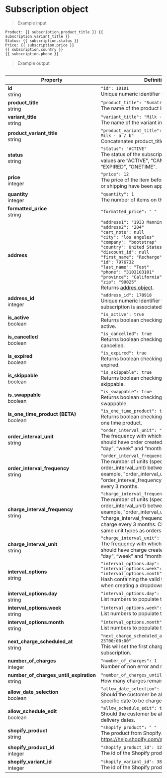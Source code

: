 # Subscription object

> Example input

```liquid
Product: {{ subscription.product_title }} {{ subscription.variant_title }}
Status: {{ subscription.status }}
Price: {{ subscription.price }}
{{ subscription.country }}
{{ subscription.phone }}
```

> Example output

```html

```

Property | Definition
--------- | -------
<b>id</b> <br> string| `"id": 10101`<br>  Unique numeric identifier for the subscription.
<b>product_title</b> <br> string| `"product_title": "Sumatra Coffee"`<br> The name of the product in a shop’s catalog.
<b>variant_title</b> <br> string| `"variant_title": "Milk - a / b"`<br> The name of the variant in a shop’s catalog.
<b>product_variant_title</b> <br> string| `"product_variant_title": "Sumatra Coffee - Milk - a / b"`<br> Concatenates product_title and variant_title.
<b>status</b> <br> string|  `"status": "ACTIVE"` <br> The status of the subscription. The valid values are “ACTIVE”, “CANCELLED”, “EXPIRED”, “ONETIME”.
<b>price</b>  <br> integer|  `"price": 12` <br> The price of the item before discounts, taxes, or shipping have been applied.
<b>quantity</b> <br> integer| `"quantity": 1`<br>  The number of items on the subscription.
<b>formatted_price</b> <br> string| `"formatted_price": " "`<br> 
<b>address</b> <br>| `"address1": "1933 Manning"`<br>`"address2": "204"`<br>`"cart_note": null`<br>`"city": "los angeles"`<br>`"company": "bootstrap"`<br>`"country": United States"`<br>`"discount_id": null`<br>`"first_name": "Recharge"`<br>`"id": 7976732`<br>`"last_name": "Test"`<br>`"phone": "3103103101"`<br>`"province": "California"`<br>`"zip": "90025"`<br> Returns [addres object](#address-object).
<b>address_id</b> <br> integer| `"address_id": 178918`<br> Unique numeric identifier for the address the subscription is associated with.
<b>is_active</b> <br> boolean| `"is_active": true`<br> Returns boolean checking if subscription is active.
<b>is_cancelled</b> <br> boolean| `"is_cancelled": true`<br> Returns boolean checking if subscription is cancelled.
<b>is_expired</b> <br> boolean| `"is_expired": true`<br> Returns boolean checking if subscription expired.
<b>is_skippable</b> <br> boolean| `"is_skippable": true`<br> Returns boolean checking if subscription is skippable.
<b>is_swappable</b> <br> boolean| `"is_swappable": true` <br> Returns boolean checking if subscription is swappable.
<b>is_one_time_product (BETA)</b> <br> boolean| `"is_one_time_product": true` <br> Returns boolean checking if subscription is one time product.
<b>order_interval_unit</b> <br> string| `"order_interval_unit": "day"`<br> The frequency with which a subscription should have order created. Valid values are “day”, “week” and “month”.
<b>order_interval_frequency</b> <br> string| `"order_interval_frequency":30` <br> The number of units (specified in order_interval_unit) between each order. For example, "order_interval_unit": "month" and "order_interval_frequency": 3, indicate order every 3 months. 
<b>charge_interval_frequency</b> <br> string| `"charge_interval_frequency": 30`<br>  The number of units (specified in order_interval_unit) between each charge. For example, "order_interval_unit": "month" and "charge_interval_frequency": 3, indicate charge every 3 months. Charges must use the same unit types as orders.
<b>charge_interval_unit</b> <br> string| `"charge_interval_unit": "day"`<br> The frequency with which a subscription should have charge created. Valid values are “day”, “week” and “month”.
<b>interval_options</b> <br> string|  `"interval_options.day": "day"`<br> `"interval_options.week": "week"`<br> `"interval_options.month": "month"`<br> Hash containing the valid time units to use when creating a dropdown.
<b>interval_options.day</b> <br> string |  `"interval_options.day": "day"` <br> List numbers to populate the dropdown.
<b>interval_options.week</b> <br> string| `"interval_options.week": "week"`<br>  List numbers to populate the dropdown.
<b>interval_options.month</b> <br> string| `"interval_options.month": "month"`<br>  List numbers to populate the dropdown.
<b>next_charge_scheduled_at</b> <br> string| `"next_charge_scheduled_at": "2018-12-23T00:00:00"`<br> This will set the first charge date of a new subscription.
<b>number_of_charges</b> <br> integer| `"number_of_charges": 1`<br> Number of non error and non queued charges.
<b>number_of_charges_until_expiration</b> <br> string| `"number_of_charges_until_expiration": 5`<br> How many charges remain.
<b>allow_date_selection</b> <br> boolean| `"allow_date_selection": true`<br>  Should the customer be allowed to choose a specific date to be charged on.
<b>allow_schedule_edit</b> <br> boolean| `"allow_schedule_edit": true`<br> Should the customer be allowed to edit the delivery dates.
<b>shopify_product</b> <br> string| `"shopify_product": " "`<br> The product from Shopify. <https://help.shopify.com/api/reference/product>
<b>shopify_product_id</b> <br> integer| `"shopify_product_id": 1255183683`<br> The id of the Shopify product.
<b>shopify_variant_id</b> <br> integer| `"shopify_variant_id": 3844924611`<br> The id of the Shopify product variant.
